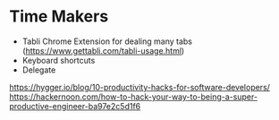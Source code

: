 # Time Makers

- Tabli Chrome Extension for dealing many tabs (https://www.gettabli.com/tabli-usage.html)
- Keyboard shortcuts
- Delegate

https://hygger.io/blog/10-productivity-hacks-for-software-developers/
https://hackernoon.com/how-to-hack-your-way-to-being-a-super-productive-engineer-ba97e2c5d1f6

